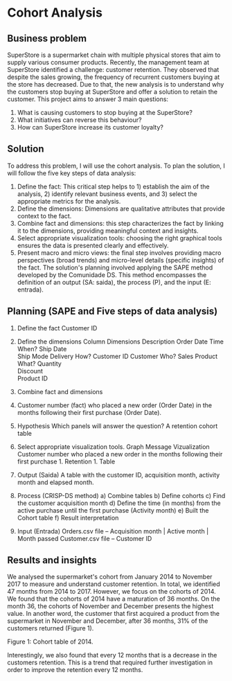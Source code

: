 # Cohort Analysis

## Business problem

SuperStore is a supermarket chain with multiple physical stores that aim to supply various consumer products. Recently, the management team at SuperStore identified a challenge: customer retention. They observed that despite the sales growing, the frequency of recurrent customers buying at the store has decreased. Due to that, the new analysis is to understand why the customers stop buying at SuperStore and offer a solution to retain the customer.
This project aims to answer 3 main questions:
1.	What is causing customers to stop buying at the SuperStore?
2.	What initiatives can reverse this behaviour?
3.	How can SuperStore increase its customer loyalty? 

## Solution

To address this problem, I will use the cohort analysis. To plan the solution, I will follow the five key steps of data analysis:
1.	Define the fact: This critical step helps to 1) establish the aim of the analysis, 2) identify relevant business events, and 3) select the appropriate metrics for the analysis.
2.	Define the dimensions: Dimensions are qualitative attributes that provide context to the fact.
3.	Combine fact and dimensions: this step characterizes the fact by linking it to the dimensions, providing meaningful context and insights. 
4.	Select appropriate visualization tools: choosing the right graphical tools ensures the data is presented clearly and effectively. 
5.	Present macro and micro views: the final step involves providing macro perspectives (broad trends) and micro-level details (specific insights) of the fact. 
The solution's planning involved applying the SAPE method developed by the Comunidade DS. This method encompasses the definition of an output (SA: saida), the process (P), and the input (E: entrada).

## Planning (SAPE and Five steps of data analysis)
1.	Define the fact
Customer ID
2.	Define the dimensions
Column	Dimensions	Description
Order Date	Time	When?
Ship Date		
Ship Mode	Delivery	How?
Customer ID	Customer	Who?
Sales	Product	What?
Quantity		
Discount		
Product ID		
3.	Combine fact and dimensions
1.	Customer number (fact) who placed a new order (Order Date) in the months following their first purchase (Order Date).
4.	Hypothesis
Which panels will answer the question? A retention cohort table
	
5.	Select appropriate visualization tools.
Graph	Message	Vizualization
Customer number who placed a new order in the months following their first purchase	1.	Retention	1.	Table
6.	Output (Saida)
A table with the customer ID, acquisition month, activity month and elapsed month.

7.	Process (CRISP-DS method)
a)	Combine tables
b)	Define cohorts
c)	Find the customer acquisition month
d)	Define the time (in months) from the active purchase until the first purchase (Activity month)
e)	Built the Cohort table
f)	Result interpretation

8.	Input (Entrada)
Orders.csv file – Acquisition month | Active month | Month passed
Customer.csv file – Customer ID

## Results and insights

We analysed the supermarket's cohort from January 2014 to November 2017 to measure and understand customer retention. In total, we identified 47 months from 2014 to 2017. However, we focus on the cohorts of 2014. We found that the cohorts of 2014 have a maturation of 36 months. On the month 36, the cohorts of November and December presents the highest value. In another word, the customer that first acquired a product from the supermarket in November and December, after 36 months, 31% of the customers returned (Figure 1). 
  
Figure 1: Cohort table of 2014. 

Interestingly, we also found that every 12 months that is a decrease in the customers retention. This is a trend that required further investigation in order to improve the retention every 12 months.
